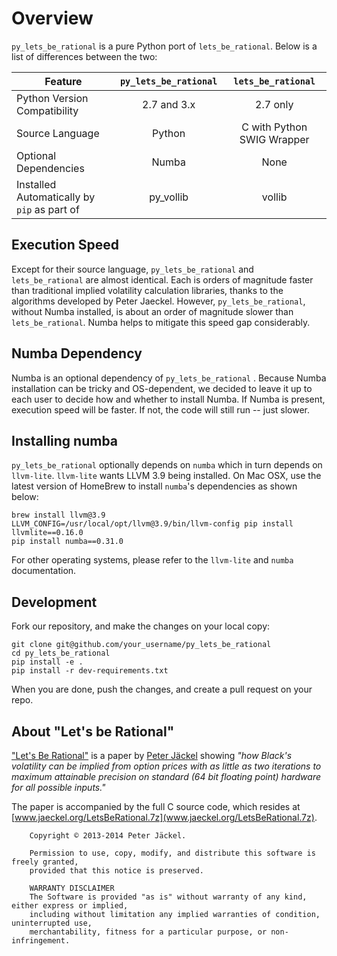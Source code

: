 # Overview

`py_lets_be_rational` is a pure Python port of `lets_be_rational`. Below is a list of differences between the two:

| Feature                                     | `py_lets_be_rational` | `lets_be_rational`         |
| ------------------------------------------- |:---------------------:|:--------------------------:|
| Python Version Compatibility                | 2.7 and 3.x           |           2.7 only         |
| Source Language                             | Python                | C with Python SWIG Wrapper |
| Optional Dependencies                       | Numba                 | None                       |
| Installed Automatically by `pip` as part of | py_vollib             | vollib                     |


## Execution Speed
Except for their source language, `py_lets_be_rational` and `lets_be_rational` are almost identical. Each is orders of 
magnitude faster than traditional implied volatility calculation libraries, thanks to the algorithms developed by 
Peter Jaeckel. However, `py_lets_be_rational`, without Numba installed, is about an order of magnitude slower than 
`lets_be_rational`. Numba helps to mitigate this speed gap considerably.

## Numba Dependency
Numba is an optional dependency of `py_lets_be_rational` . Because Numba installation can be tricky and OS-dependent, 
we decided to leave it up to each user to decide how and whether to install Numba. If Numba is present, execution speed 
will be faster. If not, the code will still run -- just slower.


## Installing numba

`py_lets_be_rational` optionally depends on `numba` which in turn depends on `llvm-lite`. `llvm-lite` wants LLVM 3.9 
being installed. On Mac OSX, use the latest version of HomeBrew to install `numba`'s dependencies as shown below:

```
brew install llvm@3.9
LLVM_CONFIG=/usr/local/opt/llvm@3.9/bin/llvm-config pip install llvmlite==0.16.0
pip install numba==0.31.0
```

For other operating systems, please refer to the `llvm-lite` and `numba` documentation.

## Development

Fork our repository, and make the changes on your local copy:

```
git clone git@github.com/your_username/py_lets_be_rational
cd py_lets_be_rational
pip install -e .
pip install -r dev-requirements.txt
```

When you are done, push the changes, and create a pull request on your repo.


## About "Let's be Rational"

["Let's Be Rational"](http://www.pjaeckel.webspace.virginmedia.com/LetsBeRational.pdf>) is a paper by [Peter Jäckel](http://jaeckel.org) showing *"how Black's volatility can be implied from option prices with as little as two iterations to maximum attainable precision on standard (64 bit floating point) hardware for all possible inputs."*

The paper is accompanied by the full C source code, which resides at [www.jaeckel.org/LetsBeRational.7z](www.jaeckel.org/LetsBeRational.7z).

```
    Copyright © 2013-2014 Peter Jäckel.

    Permission to use, copy, modify, and distribute this software is freely granted,
    provided that this notice is preserved.

    WARRANTY DISCLAIMER
    The Software is provided "as is" without warranty of any kind, either express or implied,
    including without limitation any implied warranties of condition, uninterrupted use,
    merchantability, fitness for a particular purpose, or non-infringement.
```
